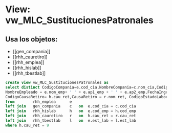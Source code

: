 # View: vw_MLC_SustitucionesPatronales

## Usa los objetos:
- [[gen_compania]]
- [[rhh_cauretiro]]
- [[rhh_emplea]]
- [[rhh_hislab]]
- [[rhh_tbestlab]]

```sql
create view vw_MLC_SustitucionesPatronales as
select distinct CodigoCompania=e.cod_cia,NombreCompania=c.nom_cia,CodigoEmpleado=e.cod_emp,
NombreEmpleado = e.nom_emp+ ' ' + e.ap1_emp + ' ' + e.ap2_emp,FechaIngreso = e.fec_ing,FechaRetiro = e.fec_egr,
CodigoCausaRetiro= h.cau_ret,CausaRetiro = r.nom_ret, CodigoEstadoLaboral = e.est_lab,EstadoLaboral=l.nom_est
from		rhh_emplea		e
left join 	gen_compania	c	on	e.cod_cia = c.cod_cia
left join	rhh_hislab		h	on	e.cod_emp = h.cod_emp
left join	rhh_cauretiro	r	on	h.cau_ret = r.cau_ret
left join	rhh_tbestlab	l	on	e.est_lab = l.est_lab	
where h.cau_ret = 9
		
```
